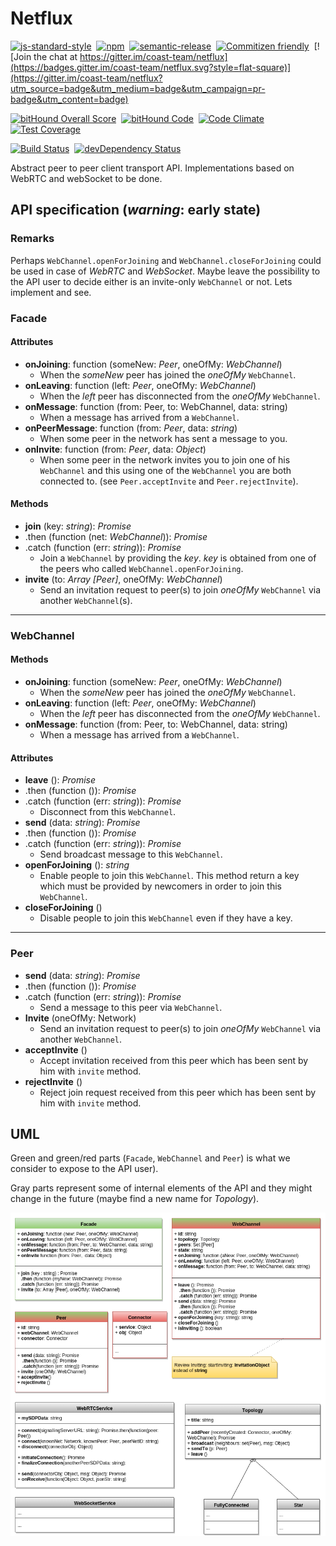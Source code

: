# Netflux

[![js-standard-style](https://cdn.rawgit.com/feross/standard/master/badge.svg)](https://github.com/feross/standard)&nbsp;
[![npm](https://img.shields.io/npm/v/netflux.svg?style=flat-square)](https://www.npmjs.com/package/netflux)&nbsp;
[![semantic-release](https://img.shields.io/badge/%20%20%F0%9F%93%A6%F0%9F%9A%80-semantic--release-e10079.svg?style=flat-square)](https://github.com/semantic-release/semantic-release)&nbsp;
[![Commitizen friendly](https://img.shields.io/badge/commitizen-friendly-brightgreen.svg?style=flat-square)](http://commitizen.github.io/cz-cli/)&nbsp;
[![Join the chat at https://gitter.im/coast-team/netflux](https://badges.gitter.im/coast-team/netflux.svg?style=flat-square)](https://gitter.im/coast-team/netflux?utm_source=badge&utm_medium=badge&utm_campaign=pr-badge&utm_content=badge)

[![bitHound Overall Score](https://www.bithound.io/github/coast-team/netflux/badges/score.svg)](https://www.bithound.io/github/coast-team/netflux)&nbsp;
[![bitHound Code](https://www.bithound.io/github/coast-team/netflux/badges/code.svg)](https://www.bithound.io/github/coast-team/netflux)&nbsp;
[![Code Climate](https://codeclimate.com/github/coast-team/netflux/badges/gpa.svg)](https://codeclimate.com/github/coast-team/netflux)&nbsp;
[![Test Coverage](https://codeclimate.com/github/coast-team/netflux/badges/coverage.svg)](https://codeclimate.com/github/coast-team/netflux/coverage)

[![Build Status](https://travis-ci.org/coast-team/netflux.svg?branch=master)](https://travis-ci.org/coast-team/netflux)&nbsp;
[![devDependency Status](https://david-dm.org/coast-team/netflux/dev-status.svg)](https://david-dm.org/coast-team/netflux#info=devDependencies)&nbsp;

Abstract peer to peer client transport API. Implementations based on WebRTC and webSocket to be done.

## API specification (*warning*: early state)

### Remarks
Perhaps `WebChannel.openForJoining` and `WebChannel.closeForJoining` could be used in case of *WebRTC* and *WebSocket*. Maybe leave the possibility to the API user to decide either is an invite-only `WebChannel` or not. Lets implement and see.

### Facade

#### Attributes
- **onJoining**: function (someNew: *Peer*, oneOfMy: *WebChannel*)
  * When the *someNew* peer has joined the *oneOfMy* `WebChannel`.
- **onLeaving**: function (left: *Peer*, oneOfMy: *WebChannel*)
  * When the *left* peer has disconnected from the *oneOfMy* `WebChannel`.
- **onMessage**: function (from: Peer, to: WebChannel, data: string)
  * When a message has arrived from a `WebChannel`.
- **onPeerMessage**: function (from: *Peer*, data: *string*)
  * When some peer in the network has sent a message to you.
- **onInvite**: function (from: *Peer*,  data: *Object*)
  * When some peer in the network invites you to join one of his `WebChannel` and this using one of the `WebChannel` you are both connected to. (see `Peer.acceptInvite` and `Peer.rejectInvite`).

#### Methods
- **join** (key: *string*): *Promise*
- .then (function (net: *WebChannel*)): *Promise*
- .catch (function (err: *string*)): *Promise*
  * Join a `WebChannel` by providing the *key*. *key* is obtained from one of the peers who called `WebChannel.openForJoining`.
- **invite** (to: *Array [Peer]*, oneOfMy: *WebChannel*)
  * Send an invitation request to peer(s) to join *oneOfMy* `WebChannel` via another `WebChannel`(s).

___
### WebChannel

#### Methods
- **onJoining**: function (someNew: *Peer*, oneOfMy: *WebChannel*)
  * When the *someNew* peer has joined the *oneOfMy* `WebChannel`.
- **onLeaving**: function (left: *Peer*, oneOfMy: *WebChannel*)
  * When the *left* peer has disconnected from the *oneOfMy* `WebChannel`.
- **onMessage**: function (from: Peer, to: WebChannel, data: string)
  * When a message has arrived from a `WebChannel`.

#### Attributes
- **leave** (): *Promise*
- .then (function ()): *Promise*
- .catch (function (err: *string*)): *Promise*
  * Disconnect from this `WebChannel`.
- **send** (data: *string*): *Promise*
- .then (function ()): *Promise*
- .catch (function (err: *string*)): *Promise*
  * Send broadcast message to this `WebChannel`.
- **openForJoining** (): *string*
  * Enable people to join this `WebChannel`. This method return a key which must be provided by newcomers in order to join this `WebChannel`.
- **closeForJoining** ()
  * Disable people to join this `WebChannel` even if they have a key.

___
### Peer

- **send** (data: *string*): *Promise*
- .then (function ()): *Promise*  
- .catch (function (err: *string*)): *Promise*
  * Send a message to this peer via `WebChannel`.
- **Invite** (oneOfMy: Network)
  * Send an invitation request to peer(s) to join *oneOfMy* `WebChannel` via another `WebChannel`.
- **acceptInvite** ()
  * Accept invitation received from this peer which has been sent by him with `invite` method.
- **rejectInvite** ()
  * Reject join request received from this peer which has been sent by him with `invite` method.

## UML
Green and green/red parts (`Facade`, `WebChannel` and `Peer`) is what we consider to expose to the API user).

Gray parts represent some of internal elements of the API and they might change in the future (maybe find a new name for *Topology*).

![Netflux UML class diagram](doc/UML.png)
